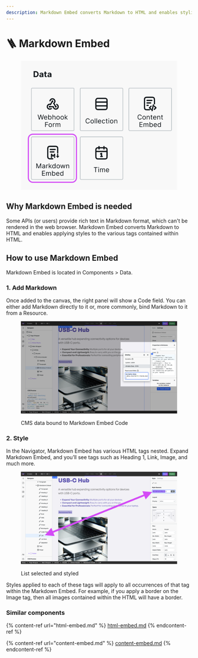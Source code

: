 ```yaml
---
description: Markdown Embed converts Markdown to HTML and enables styling it.
---
```


# 🪜 Markdown Embed

<div align="left">

<figure><img src="../../.gitbook/assets/markdown-embed.png" alt="Markdown Embed Component" width="519"><figcaption></figcaption></figure>

</div>

## Why Markdown Embed is needed

Some APIs (or users) provide rich text in Markdown format, which can't be rendered in the web browser. Markdown Embed converts Markdown to HTML and enables applying styles to the various tags contained within HTML.

## How to use Markdown Embed

Markdown Embed is located in Components > Data.

### 1. Add Markdown

Once added to the canvas, the right panel will show a Code field. You can either add Markdown directly to it or, more commonly, bind Markdown to it from a Resource.

<figure><img src="../../.gitbook/assets/markdown-embed-code.png" alt="Markdown bound to Markdown Embed component"><figcaption><p>CMS data bound to Markdown Embed Code</p></figcaption></figure>

### 2. Style

In the Navigator, Markdown Embed has various HTML tags nested. Expand Markdown Embed, and you’ll see tags such as Heading 1, Link, Image, and much more.

<figure><img src="../../.gitbook/assets/markdown-embed-style.png" alt="Markdown Embed List styled"><figcaption><p>List selected and styled</p></figcaption></figure>

Styles applied to each of these tags will apply to all occurrences of that tag within the Markdown Embed. For example, if you apply a border on the Image tag, then all images contained within the HTML will have a border.

### Similar components

{% content-ref url="html-embed.md" %}
[html-embed.md](html-embed.md)
{% endcontent-ref %}

{% content-ref url="content-embed.md" %}
[content-embed.md](content-embed.md)
{% endcontent-ref %}
